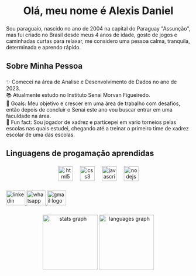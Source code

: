 <h1 align="center">Olá, meu nome é Alexis Daniel</h1>

###

<p align="left">Sou paraguaio, nascido no ano de 2004 na capital do Paraguay "Assunção", mas fui criado no Brasil desde meus 4 anos de idade, gosto de jogos e caminhadas curtas para relaxar, me considero uma pessoa calma, tranquila, determinada e aprendo rápido.</p>

###

<h2 align="left">Sobre Minha Pessoa</h2>

###

<p align="left">✨ Comecei na área de Analise e Desenvolvimento de Dados no ano de 2023.<br>
  📚 Atualmente estudo no Instituto Senai Morvan Figueiredo.<br>
  🎯 Goals:  Meu objetivo e crescer em uma área de trabalho com desafios, então depois de concluir o Senai este ano vou buscar entrar em uma faculdade na área.<br>
  🎲 Fun fact: Sou jogador de xadrez e particepei em vario torneios pelas escolas nas quais estudei, chegando até a treinar o primeiro time de xadrez escolar de uma das escolas.</p>

###

<h2 align="left">Linguagens de progamação aprendidas</h2>

###

<div align="center">
  <img src="https://cdn.jsdelivr.net/gh/devicons/devicon/icons/html5/html5-plain.svg" height="40" alt="html5 logo"  />
  <img width="12" />
  <img src="https://cdn.jsdelivr.net/gh/devicons/devicon/icons/css3/css3-plain.svg" height="40" alt="css3 logo"  />
  <img width="12" />
  <img src="https://cdn.jsdelivr.net/gh/devicons/devicon/icons/javascript/javascript-plain.svg" height="40" alt="javascript logo"  />
  <img width="12" />
  <img src="https://cdn.jsdelivr.net/gh/devicons/devicon/icons/nodejs/nodejs-original.svg" height="40" alt="nodejs logo"  />
</div>

###

<div align="left">
  <a href="https://www.linkedin.com/in/alexis-daniel-matto-careaga-8033511b9/" target="_blank">
    <img src="https://raw.githubusercontent.com/maurodesouza/profile-readme-generator/master/src/assets/icons/social/linkedin/default.svg" width="52" height="40" alt="linkedin logo"  />
  </a>
  <a href="https://wa.me/5511987519476" target="_blank">
    <img src="https://raw.githubusercontent.com/maurodesouza/profile-readme-generator/master/src/assets/icons/social/whatsapp/default.svg" width="52" height="40" alt="whatsapp logo"  />
  </a>
  <a href="mailto:alexisdanielmatto@gmail.com" target="_blank">
    <img src="https://raw.githubusercontent.com/maurodesouza/profile-readme-generator/master/src/assets/icons/social/gmail/default.svg" width="52" height="40" alt="gmail logo"  />
  </a>
</div>

###

<div align="center">
  <img src="https://github-readme-stats.vercel.app/api?username=Peixe-Eterno&hide_title=false&hide_rank=false&show_icons=true&include_all_commits=true&count_private=true&disable_animations=false&theme=dark&locale=en&hide_border=true&order=1" height="150" alt="stats graph"  />
  <img src="https://github-readme-stats.vercel.app/api/top-langs?username=Peixe-Eterno&locale=en&hide_title=false&layout=compact&card_width=320&langs_count=5&theme=dark&hide_border=true&order=2" height="150" alt="languages graph"  />
</div>

###
